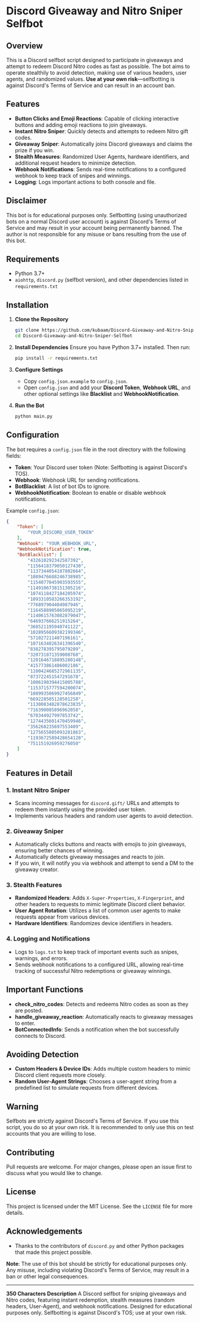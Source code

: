 # Discord Giveaway and Nitro Sniper Selfbot

## Overview

This is a Discord selfbot script designed to participate in giveaways and attempt to redeem Discord Nitro codes as fast as possible. The bot aims to operate stealthily to avoid detection, making use of various headers, user agents, and randomized values. **Use at your own risk**—selfbotting is against Discord's Terms of Service and can result in an account ban.

## Features

- **Button Clicks and Emoji Reactions**: Capable of clicking interactive buttons and adding emoji reactions to join giveaways.
- **Instant Nitro Sniper**: Quickly detects and attempts to redeem Nitro gift codes.
- **Giveaway Sniper**: Automatically joins Discord giveaways and claims the prize if you win.
- **Stealth Measures**: Randomized User Agents, hardware identifiers, and additional request headers to minimize detection.
- **Webhook Notifications**: Sends real-time notifications to a configured webhook to keep track of snipes and winnings.
- **Logging**: Logs important actions to both console and file.

## Disclaimer

This bot is for educational purposes only. Selfbotting (using unauthorized bots on a normal Discord user account) is against Discord's Terms of Service and may result in your account being permanently banned. The author is not responsible for any misuse or bans resulting from the use of this bot.

## Requirements

- Python 3.7+
- `aiohttp`, `discord.py` (selfbot version), and other dependencies listed in `requirements.txt`

## Installation

1. **Clone the Repository**

   ```bash
   git clone https://github.com/kubaam/Discord-Giveaway-and-Nitro-Sniper-Selfbot
   cd Discord-Giveaway-and-Nitro-Sniper-Selfbot
   ```

2. **Install Dependencies**
   Ensure you have Python 3.7+ installed. Then run:

   ```bash
   pip install -r requirements.txt
   ```

3. **Configure Settings**

   - Copy `config.json.example` to `config.json`.
   - Open `config.json` and add your **Discord Token**, **Webhook URL**, and other optional settings like **Blacklist** and **WebhookNotification**.

4. **Run the Bot**

   ```bash
   python main.py
   ```

## Configuration

The bot requires a `config.json` file in the root directory with the following fields:

- **Token**: Your Discord user token (Note: Selfbotting is against Discord's TOS).
- **Webhook**: Webhook URL for sending notifications.
- **BotBlacklist**: A list of bot IDs to ignore.
- **WebhookNotification**: Boolean to enable or disable webhook notifications.

Example `config.json`:

```json
{
    "Token": [
        "YOUR_DISCORD_USER_TOKEN"
    ],
    "Webhook": "YOUR_WEBHOOK_URL",
    "WebhookNotification": true,
    "BotBlacklist": [
        "432610292342587392",
        "1156418379050127430",
        "1137344054187802664",
        "1089476688246738985",
        "1154077045903593555",
        "1149106738151305216",
        "1074118427184205974",
        "1093310583266353192",
        "776897904404987946",
        "1164588905065095219",
        "1140615763082879047",
        "646937666251915264",
        "368521195940741122",
        "1028956609382199346",
        "571027211407196161",
        "1071634826341396540",
        "838278395795079209",
        "320731871359008768",
        "1201646718895280148",
        "415773861486002186",
        "1100424685272961135",
        "873722451547291678",
        "1006190394415005788",
        "1153715777594200074",
        "1089935069927456849",
        "669228505128501258",
        "1130083482878623835",
        "716390085896962058",
        "678344927997853742",
        "1274435601470459946",
        "356268235697553409",
        "1275655805093281863",
        "1193672589428654120",
        "751151926959276050"
    ]
}
```

## Features in Detail

### 1. Instant Nitro Sniper

- Scans incoming messages for `discord.gift/` URLs and attempts to redeem them instantly using the provided user token.
- Implements various headers and random user agents to avoid detection.

### 2. Giveaway Sniper

- Automatically clicks buttons and reacts with emojis to join giveaways, ensuring better chances of winning.
- Automatically detects giveaway messages and reacts to join.
- If you win, it will notify you via webhook and attempt to send a DM to the giveaway creator.

### 3. Stealth Features

- **Randomized Headers**: Adds `X-Super-Properties`, `X-Fingerprint`, and other headers to requests to mimic legitimate Discord client behavior.
- **User Agent Rotation**: Utilizes a list of common user agents to make requests appear from various devices.
- **Hardware Identifiers**: Randomizes device identifiers in headers.

### 4. Logging and Notifications

- Logs to `logs.txt` to keep track of important events such as snipes, warnings, and errors.
- Sends webhook notifications to a configured URL, allowing real-time tracking of successful Nitro redemptions or giveaway winnings.

## Important Functions

- **check\_nitro\_codes**: Detects and redeems Nitro codes as soon as they are posted.
- **handle\_giveaway\_reaction**: Automatically reacts to giveaway messages to enter.
- **BotConnectedInfo**: Sends a notification when the bot successfully connects to Discord.

## Avoiding Detection

- **Custom Headers & Device IDs**: Adds multiple custom headers to mimic Discord client requests more closely.
- **Random User-Agent Strings**: Chooses a user-agent string from a predefined list to simulate requests from different devices.

## Warning

Selfbots are strictly against Discord's Terms of Service. If you use this script, you do so at your own risk. It is recommended to only use this on test accounts that you are willing to lose.

## Contributing

Pull requests are welcome. For major changes, please open an issue first to discuss what you would like to change.

## License

This project is licensed under the MIT License. See the `LICENSE` file for more details.

## Acknowledgements

- Thanks to the contributors of `discord.py` and other Python packages that made this project possible.

**Note**: The use of this bot should be strictly for educational purposes only. Any misuse, including violating Discord's Terms of Service, may result in a ban or other legal consequences.

---

**350 Characters Description** A Discord selfbot for sniping giveaways and Nitro codes, featuring instant redemption, stealth measures (random headers, User-Agent), and webhook notifications. Designed for educational purposes only. Selfbotting is against Discord's TOS; use at your own risk.

